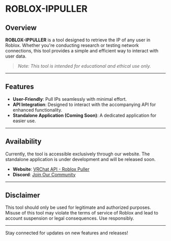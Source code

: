 # ROBLOX-IPPULLER

## Overview
**ROBLOX-IPPULLER** is a tool designed to retrieve the IP of any user in Roblox. Whether you're conducting research or testing network connections, this tool provides a simple and efficient way to interact with user data.

> *Note: This tool is intended for educational and ethical use only.*

---

## Features
- **User-Friendly**: Pull IPs seamlessly with minimal effort.
- **API Integration**: Designed to interact with the accompanying API for enhanced functionality.
- **Standalone Application (Coming Soon)**: A dedicated application for easier use.

---

## Availability
Currently, the tool is accessible exclusively through our website. The standalone application is under development and will be released soon.

- **Website**: [VRChat API - Roblox Puller](https://vrchatapi.onrender.com/robloxpuller)
- **Discord**: [Join Our Community](https://discord.gg/7cyrKZcj8W)

---

## Disclaimer
This tool should only be used for legitimate and authorized purposes. Misuse of this tool may violate the terms of service of Roblox and lead to account suspension or legal consequences. Use responsibly.

---

Stay connected for updates on new features and releases!
